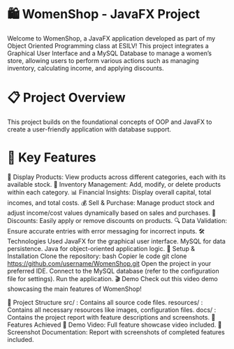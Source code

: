 # 🛍️ WomenShop - JavaFX Project
Welcome to WomenShop, a JavaFX application developed as part of my Object Oriented Programming class at ESILV! This project integrates a Graphical User Interface and a MySQL Database to manage a women’s store, allowing users to perform various actions such as managing inventory, calculating income, and applying discounts.

# 📋 Project Overview
This project builds on the foundational concepts of OOP and JavaFX to create a user-friendly application with database support.

# 🎯 Key Features
🛒 Display Products: View products across different categories, each with its available stock.
📝 Inventory Management: Add, modify, or delete products within each category.
📊 Financial Insights: Display overall capital, total incomes, and total costs.
💰 Sell & Purchase: Manage product stock and adjust income/cost values dynamically based on sales and purchases.
🔖 Discounts: Easily apply or remove discounts on products.
🔍 Data Validation: Ensure accurate entries with error messaging for incorrect inputs.
🛠️ Technologies Used
JavaFX for the graphical user interface.
MySQL for data persistence.
Java for object-oriented application logic.
🚀 Setup & Installation
Clone the repository:
bash
Copier le code
git clone https://github.com/username/WomenShop.git
Open the project in your preferred IDE.
Connect to the MySQL database (refer to the configuration file for settings).
Run the application.
🎬 Demo
Check out this video demo showcasing the main features of WomenShop!

📂 Project Structure
src/ : Contains all source code files.
resources/ : Contains all necessary resources like images, configuration files.
docs/ : Contains the project report with feature descriptions and screenshots.
🎉 Features Achieved
🎥 Demo Video:
Full feature showcase video included.
📸 Screenshot Documentation:
Report with screenshots of completed features included.
